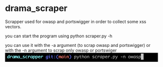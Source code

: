 # drama_scraper

Scrapper used for owasp and portswigger in order to collect some xss vectors.

you can start the program using python scraper.py -h

you can use it with the -a argument (to scrap owasp and portswigger) or with the -n argument to scrap only owasp or portswiger
![](Screenshots/first_screen.png)


